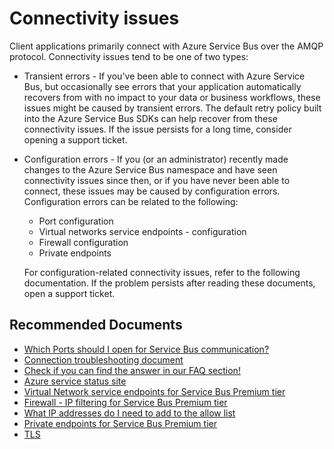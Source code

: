 <properties
  pagetitle="Connectivity issues"
  description="connectivity issues"
  service="microsoft.servicebus"
  resource="namespaces"
  ms.author="aschhab"
  selfhelptype="Generic"
  supporttopicids="32633395"
  resourcetags=""
  productpesids="13186"
  cloudenvironments="public,blackforest,fairfax,mooncake,usnat,ussec"
  articleid="964de064-b70b-4486-b3c6-7fc620cc7e14"
  ownershipid="AzureMessaging_Common" />
# Connectivity issues

Client applications primarily connect with Azure Service Bus over the AMQP protocol. Connectivity issues tend to be one of two types: 

* Transient errors - If you've been able to connect with Azure Service Bus, but occasionally see errors that your application automatically recovers from with no impact to your data or business workflows, these issues might be caused by transient errors. The default retry policy built into the Azure Service Bus SDKs can help recover from these connectivity issues. If the issue persists for a long time, consider opening a support ticket.

* Configuration errors -  If you (or an administrator) recently made changes to the Azure Service Bus namespace and have seen connectivity issues since then, or if you have never been able to connect, these issues may be caused by configuration errors. 
   <br>Configuration errors can be related to the following: 
   * Port configuration
   * Virtual networks service endpoints - configuration
   * Firewall configuration
   * Private endpoints

   For configuration-related connectivity issues, refer to the following documentation. If the problem persists after reading these documents, open a support ticket.

## **Recommended Documents**

* [Which Ports should I open for Service Bus communication?](https://docs.microsoft.com/azure/service-bus-messaging/service-bus-faq#what-ports-do-i-need-to-open-on-the-firewall)<br>
* [Connection troubleshooting document](https://docs.microsoft.com/azure/service-bus-messaging/service-bus-troubleshooting-guide)<br>
* [Check if you can find the answer in our FAQ section!](https://azure.microsoft.com/documentation/articles/service-bus-faq/)<br>
* [Azure service status site](https://azure.microsoft.com/status/)<br>
* [Virtual Network service endpoints for Service Bus Premium tier](https://docs.microsoft.com/azure/service-bus-messaging/service-bus-service-endpoints)<br>
* [Firewall - IP filtering for Service Bus Premium tier](https://docs.microsoft.com/azure/service-bus-messaging/service-bus-ip-filtering)<br>
* [What IP addresses do I need to add to the allow list](https://docs.microsoft.com/azure/service-bus-messaging/service-bus-faq#what-ip-addresses-do-i-need-to-add-to-allow-list)<br>
* [Private endpoints for Service Bus Premium tier](https://docs.microsoft.com/azure/service-bus-messaging/private-link-service)<br>
* [TLS](https://docs.microsoft.com/azure/service-bus-messaging/service-bus-faq#is-it-possible-to-disable-tls-10-or-11-on-service-bus-namespaces)<br>
